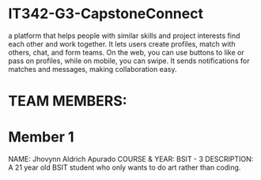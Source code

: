 # IT342-G3-CapstoneConnect
a platform that helps people with similar skills and project interests find each other and work together. It lets users create profiles, match with others, chat, and form teams. On the web, you can use buttons to like or pass on profiles, while on mobile, you can swipe. It sends notifications for matches and messages, making collaboration easy.

# TEAM MEMBERS:

# Member 1
NAME: Jhovynn Aldrich Apurado
COURSE & YEAR: BSIT - 3
DESCRIPTION: A 21 year old BSIT student who only wants to do art rather than coding.  